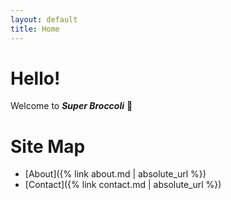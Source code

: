 ```yaml
---
layout: default
title: Home
---
```

# Hello!
Welcome to ***Super Broccoli*** :broccoli:

# Site Map
- [About]({% link about.md | absolute_url %})
- [Contact]({% link contact.md | absolute_url %})
